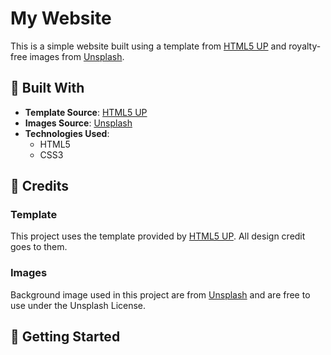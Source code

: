 # My Website

This is a simple website built using a template from [HTML5 UP](https://html5up.net/) and royalty-free images from [Unsplash](https://unsplash.com/).



## 🧰 Built With

- **Template Source**: [HTML5 UP](https://html5up.net/)  
- **Images Source**: [Unsplash](https://unsplash.com/)
- **Technologies Used**:  
  - HTML5  
  - CSS3  
  

## 📸 Credits

### Template
This project uses the template provided by [HTML5 UP](https://html5up.net/). All design credit goes to them.

### Images
Background image used in this project are from [Unsplash](https://unsplash.com/) and are free to use under the Unsplash License.  


## 🚀 Getting Started

